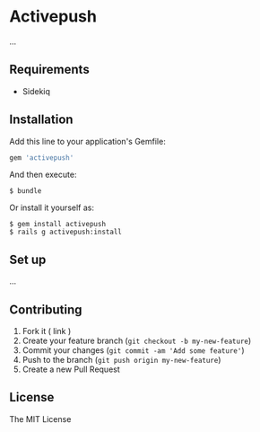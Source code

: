 # Activepush

...

## Requirements

* Sidekiq

## Installation

Add this line to your application's Gemfile:

```ruby
gem 'activepush'
```

And then execute:

    $ bundle

Or install it yourself as:

    $ gem install activepush
    $ rails g activepush:install

## Set up
...

## Contributing

1. Fork it ( link )
2. Create your feature branch (`git checkout -b my-new-feature`)
3. Commit your changes (`git commit -am 'Add some feature'`)
4. Push to the branch (`git push origin my-new-feature`)
5. Create a new Pull Request

## License

The MIT License
